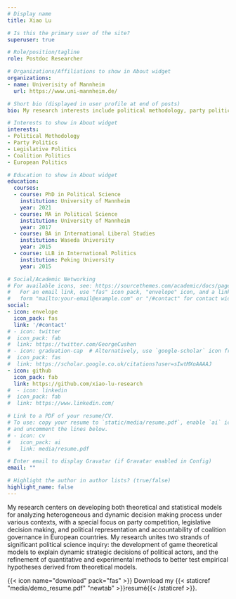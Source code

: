 ```yaml
---
# Display name
title: Xiao Lu

# Is this the primary user of the site?
superuser: true

# Role/position/tagline
role: Postdoc Researcher

# Organizations/Affiliations to show in About widget
organizations:
- name: Univerisity of Mannheim
  url: https://www.uni-mannheim.de/

# Short bio (displayed in user profile at end of posts)
bio: My research interests include political methodology, party politics, coalition politics, legislative politics and European politics.

# Interests to show in About widget
interests:
- Political Methodology
- Party Politics
- Legislative Politics
- Coalition Politics
- European Politics

# Education to show in About widget
education:
  courses:
  - course: PhD in Political Science
    institution: University of Mannheim
    year: 2021
  - course: MA in Political Science
    institution: University of Mannheim
    year: 2017
  - course: BA in International Liberal Studies
    institution: Waseda University
    year: 2015
  - course: LLB in International Politics
    institution: Peking University
    year: 2015

# Social/Academic Networking
# For available icons, see: https://sourcethemes.com/academic/docs/page-builder/#icons
#   For an email link, use "fas" icon pack, "envelope" icon, and a link in the
#   form "mailto:your-email@example.com" or "/#contact" for contact widget.
social:
- icon: envelope
  icon_pack: fas
  link: '/#contact'
# - icon: twitter
#  icon_pack: fab
#  link: https://twitter.com/GeorgeCushen
# - icon: graduation-cap  # Alternatively, use `google-scholar` icon from `ai` icon pack
#  icon_pack: fas
#  link: https://scholar.google.co.uk/citations?user=sIwtMXoAAAAJ
- icon: github
  icon_pack: fab
  link: https://github.com/xiao-lu-research
#  - icon: linkedin
#  icon_pack: fab
#  link: https://www.linkedin.com/

# Link to a PDF of your resume/CV.
# To use: copy your resume to `static/media/resume.pdf`, enable `ai` icons in `params.toml`, 
# and uncomment the lines below.
# - icon: cv
#   icon_pack: ai
#   link: media/resume.pdf

# Enter email to display Gravatar (if Gravatar enabled in Config)
email: ""

# Highlight the author in author lists? (true/false)
highlight_name: false
---
```


My research centers on developing both theoretical and statistical models for analyzing heterogeneous and dynamic decision making process under various contexts, with a special focus on party competition, legislative decision making, and political representation and accountability of coalition governance in European countries. My research unites two strands of significant political science inquiry: the development of game theoretical models to explain dynamic strategic decisions of political actors, and the refinement of quantitative and experimental methods to better test empirical hypotheses derived from theoretical models. 


{{< icon name="download" pack="fas" >}} Download my {{< staticref "media/demo_resume.pdf" "newtab" >}}resumé{{< /staticref >}}.
